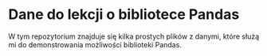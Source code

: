 # Dane do lekcji o bibliotece Pandas

W tym repozytorium znajduje się kilka prostych plików z danymi, które służą mi do demonstrowania możliwości biblioteki Pandas.
